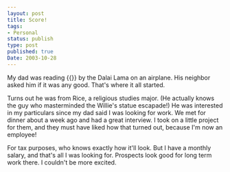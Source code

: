 ```yaml
---
layout: post
title: Score!
tags:
- Personal
status: publish
type: post
published: true
Date: 2003-10-28
---
```


My dad was reading {{<amzn asin="3OHXonI" title="The Art of Happiness">}} by the Dalai Lama on an airplane.  His neighbor asked him if it was any good.  That's where it all started.

Turns out he was from Rice, a religious studies major.  (He actually knows the guy who masterminded the Willie's statue escapade!)  He was interested in my particulars since my dad said I was looking for work.  We met for dinner about a week ago and had a great interview.  I took on a little project for them, and they must have liked how that turned out, because I'm now an employee!</p>

For tax purposes, who knows exactly how it'll look.  But I have a monthly salary, and that's all I was looking for.  Prospects look good for long term work there.  I couldn't be more excited.</p>
